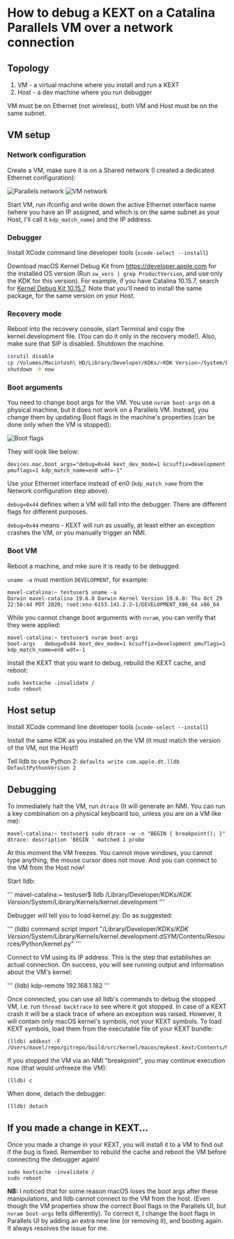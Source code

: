 # How to debug a KEXT on a Catalina Parallels VM over a network connection

## Topology

1) VM - a virtual machine where you install and run a KEXT
2) Host - a dev machine where you run debugger

VM must be on Ethernet (not wireless), both VM and Host must be on the same subnet.

## VM setup

### Network configuration

Create a VM, make sure it is on a Shared network (I created a dedicated Ethernet configuration):

![Parallels network](media/vm-network.png)
![VM network](media/vm-machine-network.png)

Start VM, run ifconfig and write down the active Ethernet interface name (where you have an IP assigned, and which is on the same subnet as your Host, I'll call it `kdp_match_name`) and the IP address.

### Debugger

Install XCode command line developer tools (`xcode-select --install`)

Download macOS Kernel Debug Kit from https://developer.apple.com for the installed OS version (Run `sw_vers | grep ProductVersion`, and use only the KDK for this version).
For example, if you have Catalina 10.15.7, search for [Kernel Debug Kit 10.15.7](https://developer.apple.com/download/all/?q=Kernel%20Debug%20Kit%2010.15.7). Note that you'll need to install the same package, for the same version on your Host.

### Recovery mode

Reboot into the recovery console, start Terminal and copy the kernel.development file.
(You can do it only in the recovery mode!). Also, make sure that SIP is disabled. Shutdown the machine.

```bash
csrutil disable
cp /Volumes/Macintosh\ HD/Library/Developer/KDKs/<KDK Version>/System/Library/Kernels/kernel.development /Volumes/Macintosh\ HD/System/Library/Kernels/
shutdown -h now
```

### Boot arguments

You need to change boot args for the VM. You use `nvram boot-args` on a physical machine, but it does not work on a Parallels VM. Instead, you change them by updating Boot flags in the machine's properties (can be done only when the VM is stopped):

![Boot flags](media/vm-boot-flags.png)

They will look like below:

```
devices.mac.boot_args="debug=0x44 kext_dev_mode=1 kcsuffix=development pmuflags=1 kdp_match_name=en0 wdt=-1"
```

Use your Ethernet interface instead of en0 (`kdp_match_name` from the Network configuration step above).

`debug=0x44` defines when a VM will fall into the debugger. There are different flags for different purposes.

`debug=0x44` means - KEXT will run as usually, at least either an exception crashes the VM, or you manually trigger an NMI.

### Boot VM

Reboot a machine, and mke sure it is ready to be debugged.

`uname -a` must mention `DEVELOPMENT`, for example:

```
mavel-catalina:~ testuser$ uname -a
Darwin mavel-catalina 19.6.0 Darwin Kernel Version 19.6.0: Thu Oct 29 22:56:44 PDT 2020; root:xnu-6153.141.2.2~1/DEVELOPMENT_X86_64 x86_64
```

While you cannot change boot arguments with `nvram`, you can verify that they were applied:

```
mavel-catalina:~ testuser$ nvram boot-args
boot-args	debug=0x44 kext_dev_mode=1 kcsuffix=development pmuflags=1 kdp_match_name=en0 wdt=-1
```

Install the KEXT that you want to debug, rebuild the KEXT cache, and reboot:

```
sudo kextcache -invalidate /
sudo reboot
```

## Host setup

Install XCode command line developer tools (`xcode-select --install`)

Install the same KDK as you installed on the VM (it must match the version of the VM, not the Host!)

Tell lldb to use Python 2: `defaults write com.apple.dt.lldb DefaultPythonVersion 2`

## Debugging

To immediately halt the VM, run `dtrace` (It will generate an NMI. You can run a key combination on a physical keyboard too, unless you are on a VM like me):

```
mavel-catalina:~ testuser$ sudo dtrace -w -n "BEGIN { breakpoint(); }"
dtrace: description 'BEGIN ' matched 1 probe
```

At this moment the VM freezes. You cannot move windows, you cannot type anything, the mouse cursor does not move. And you can connect to the VM from the Host now!

Start lldb:

'''
mavel-catalina:~ testuser$ lldb /Library/Developer/KDKs/*KDK Version*/System/Library/Kernels/kernel.development
'''

Debugger will tell you to load kernel.py. Do as suggested:

'''
(lldb) command script import "/Library/Developer/KDKs/*KDK Version*/System/Library/Kernels/kernel.development.dSYM/Contents/Resources/Python/kernel.py"
'''

Connect to VM using its IP address. This is the step that establishes an actual connection. On success, you will see running output and information about the VM's kernel:

'''
(lldb) kdp-remote 192.168.1.182
'''

Once connected, you can use all lldb's commands to debug the stopped VM, i.e. run `thread backtrace` to see where it got stopped. In case of a KEXT crash it will be a stack trace of where an exception was raised. However, it will contain only macOS kernel's symbols, not your KEXT symbols. To load KEXT symbols, load them from the executable file of your KEXT bundle:

```
(lldb) addkext -F /Users/mavel/repo/gitrepo/build/src/kernel/macos/mykext.kext/Contents/MacOS/mykext
```

If you stopped the VM via an NMI "breakpoint", you may continue execution now (that would unfreeze the VM):

```
(lldb) c
```

When done, detach the debugger:
```
(lldb) detach
```

## If you made a change in KEXT...

Once you made a change in your KEXT, you will install it to a VM to find out if the bug is fixed. Remember to rebuild the cache and reboot the VM before connecting the debugger again!

```
sudo kextcache -invalidate /
sudo reboot
```

**NB:** I noticed that for some reason macOS loses the boot args after these manipulations, and lldb cannot connect to the VM from the host. (Even though the VM properties show the correct Bool flags in the Parallels UI, but `nvram boot-args` tells differently). To correct it, I change the boot flags in Parallels UI by adding an extra new line (or removing it), and booting again. It always resolves the issue for me.
